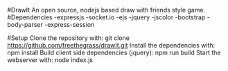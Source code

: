 #DrawIt
An open source, nodejs based draw with friends style game.
#Dependencies
	-expressjs
	-socket.io
	-ejs
	-jquery
	-jscolor
	-bootstrap
	-body-parser
	-express-session


#Setup
	Clone the repository with: git clone https://github.com/freethegrass/drawIt.git
	Install the dependencies with: npm install
	Build client side dependencies (jquery): npm run build
	Start the webserver with: node index.js